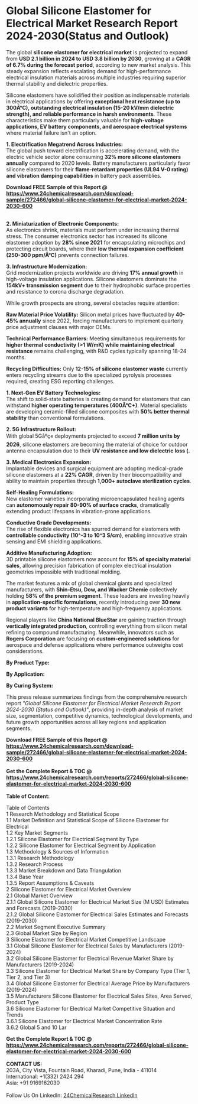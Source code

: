 <h1>Global Silicone Elastomer for Electrical Market Research Report 2024-2030(Status and Outlook)</h1><p>The global <strong>silicone elastomer for electrical market</strong> is projected to expand from <strong>USD 2.1 billion in 2024 to USD 3.8 billion by 2030</strong>, growing at a <strong>CAGR of 6.7% during the forecast period</strong>, according to new market analysis. This steady expansion reflects escalating demand for high-performance electrical insulation materials across multiple industries requiring superior thermal stability and dielectric properties.</p><p>Silicone elastomers have solidified their position as indispensable materials in electrical applications by offering <strong>exceptional heat resistance (up to 300Â°C), outstanding electrical insulation (15-20 kV/mm dielectric strength), and reliable performance in harsh environments</strong>. These characteristics make them particularly valuable for <strong>high-voltage applications, EV battery components, and aerospace electrical systems</strong> where material failure isn't an option.</p><p><strong>1. Electrification Megatrend Across Industries:</strong><br>
The global push toward electrification is accelerating demand, with the electric vehicle sector alone consuming <strong>32% more silicone elastomers annually</strong> compared to 2020 levels. Battery manufacturers particularly favor silicone elastomers for their <strong>flame-retardant properties (UL94 V-0 rating) and vibration damping capabilities</strong> in battery pack assemblies.</p><div><b>Download FREE Sample of this Report @ 
            <a href="https://www.24chemicalresearch.com/download-sample/272466/global-silicone-elastomer-for-electrical-market-2024-2030-600">
            https://www.24chemicalresearch.com/download-sample/272466/global-silicone-elastomer-for-electrical-market-2024-2030-600</a></b></div><br><p><strong>2. Miniaturization of Electronic Components:</strong><br>
As electronics shrink, materials must perform under increasing thermal stress. The consumer electronics sector has increased its silicone elastomer adoption by <strong>28% since 2021</strong> for encapsulating microchips and protecting circuit boards, where their <strong>low thermal expansion coefficient (250-300 ppm/Â°C)</strong> prevents connection failures.</p><p><strong>3. Infrastructure Modernization:</strong><br>
Grid modernization projects worldwide are driving <strong>17% annual growth</strong> in high-voltage insulation applications. Silicone elastomers dominate the <strong>154kV+ transmission segment</strong> due to their hydrophobic surface properties and resistance to corona discharge degradation.</p><p>While growth prospects are strong, several obstacles require attention:</p><p><strong>Raw Material Price Volatility:</strong> 
	Silicon metal prices have fluctuated by <strong>40-45% annually</strong> since 2022, forcing manufacturers to implement quarterly price adjustment clauses with major OEMs.</p><p><strong>Technical Performance Barriers:</strong>
	Meeting simultaneous requirements for <strong>higher thermal conductivity (&gt;1 W/mK) while maintaining electrical resistance</strong> remains challenging, with R&amp;D cycles typically spanning 18-24 months.</p><p><strong>Recycling Difficulties:</strong>
	Only <strong>12-15% of silicone elastomer waste</strong> currently enters recycling streams due to the specialized pyrolysis processes required, creating ESG reporting challenges.</p><p><strong>1. Next-Gen EV Battery Technologies:</strong><br>
The shift to solid-state batteries is creating demand for elastomers that can withstand <strong>higher operating temperatures (400Â°C+)</strong>. Material specialists are developing ceramic-filled silicone composites with <strong>50% better thermal stability</strong> than conventional formulations.</p><p><strong>2. 5G Infrastructure Rollout:</strong><br>
With global 5Gåºç« deployments projected to exceed <strong>7 million units by 2026</strong>, silicone elastomers are becoming the material of choice for outdoor antenna encapsulation due to their <strong>UV resistance and low dielectric loss (.</strong></p><p><strong>3. Medical Electronics Expansion:</strong><br>
Implantable devices and surgical equipment are adopting medical-grade silicone elastomers at a <strong>22% CAGR</strong>, driven by their biocompatibility and ability to maintain properties through <strong>1,000+ autoclave sterilization cycles</strong>.</p><p><strong>Self-Healing Formulations:</strong><br>
	New elastomer varieties incorporating microencapsulated healing agents can <strong>autonomously repair 80-90% of surface cracks</strong>, dramatically extending product lifespans in vibration-prone applications.</p><p><strong>Conductive Grade Developments:</strong><br>
	The rise of flexible electronics has spurred demand for elastomers with <strong>controllable conductivity (10^-3 to 10^3 S/cm)</strong>, enabling innovative strain sensing and EMI shielding applications.</p><p><strong>Additive Manufacturing Adoption:</strong><br>
	3D printable silicone elastomers now account for <strong>15% of specialty material sales</strong>, allowing precision fabrication of complex electrical insulation geometries impossible with traditional molding.</p><p>The market features a mix of global chemical giants and specialized manufacturers, with <strong>Shin-Etsu, Dow, and Wacker Chemie</strong> collectively holding <strong>58% of the premium segment</strong>. These leaders are investing heavily in <strong>application-specific formulations</strong>, recently introducing over <strong>30 new product variants</strong> for high-temperature and high-frequency applications.</p><p>Regional players like <strong>China National BlueStar</strong> are gaining traction through <strong>vertically integrated production</strong>, controlling everything from silicon metal refining to compound manufacturing. Meanwhile, innovators such as <strong>Rogers Corporation</strong> are focusing on <strong>custom-engineered solutions</strong> for aerospace and defense applications where performance outweighs cost considerations.</p><p><strong>By Product Type:</strong></p><p><strong>By Application:</strong></p><p><strong>By Curing System:</strong></p><p>This press release summarizes findings from the comprehensive research report <em>"Global Silicone Elastomer for Electrical Market Research Report 2024-2030 (Status and Outlook)"</em>, providing in-depth analysis of market size, segmentation, competitive dynamics, technological developments, and future growth opportunities across all key regions and application segments.</p><div><b>Download FREE Sample of this Report @ 
            <a href="https://www.24chemicalresearch.com/download-sample/272466/global-silicone-elastomer-for-electrical-market-2024-2030-600">
            https://www.24chemicalresearch.com/download-sample/272466/global-silicone-elastomer-for-electrical-market-2024-2030-600</a></b></div><br><div><b>Get the Complete Report & TOC @ 
            <a href="https://www.24chemicalresearch.com/reports/272466/global-silicone-elastomer-for-electrical-market-2024-2030-600">
            https://www.24chemicalresearch.com/reports/272466/global-silicone-elastomer-for-electrical-market-2024-2030-600</a></b></div><br>
            <b>Table of Content:</b><p>Table of Contents<br />
1 Research Methodology and Statistical Scope<br />
1.1 Market Definition and Statistical Scope of Silicone Elastomer for Electrical<br />
1.2 Key Market Segments<br />
1.2.1 Silicone Elastomer for Electrical Segment by Type<br />
1.2.2 Silicone Elastomer for Electrical Segment by Application<br />
1.3 Methodology & Sources of Information<br />
1.3.1 Research Methodology<br />
1.3.2 Research Process<br />
1.3.3 Market Breakdown and Data Triangulation<br />
1.3.4 Base Year<br />
1.3.5 Report Assumptions & Caveats<br />
2 Silicone Elastomer for Electrical Market Overview<br />
2.1 Global Market Overview<br />
2.1.1 Global Silicone Elastomer for Electrical Market Size (M USD) Estimates and Forecasts (2019-2030)<br />
2.1.2 Global Silicone Elastomer for Electrical Sales Estimates and Forecasts (2019-2030)<br />
2.2 Market Segment Executive Summary<br />
2.3 Global Market Size by Region<br />
3 Silicone Elastomer for Electrical Market Competitive Landscape<br />
3.1 Global Silicone Elastomer for Electrical Sales by Manufacturers (2019-2024)<br />
3.2 Global Silicone Elastomer for Electrical Revenue Market Share by Manufacturers (2019-2024)<br />
3.3 Silicone Elastomer for Electrical Market Share by Company Type (Tier 1, Tier 2, and Tier 3)<br />
3.4 Global Silicone Elastomer for Electrical Average Price by Manufacturers (2019-2024)<br />
3.5 Manufacturers Silicone Elastomer for Electrical Sales Sites, Area Served, Product Type<br />
3.6 Silicone Elastomer for Electrical Market Competitive Situation and Trends<br />
3.6.1 Silicone Elastomer for Electrical Market Concentration Rate<br />
3.6.2 Global 5 and 10 Lar</p><div><b>Get the Complete Report & TOC @ 
            <a href="https://www.24chemicalresearch.com/reports/272466/global-silicone-elastomer-for-electrical-market-2024-2030-600">
            https://www.24chemicalresearch.com/reports/272466/global-silicone-elastomer-for-electrical-market-2024-2030-600</a></b></div><br><b>CONTACT US:</b><br>
            203A, City Vista, Fountain Road, Kharadi, Pune, India - 411014<br>
            International: +1(332) 2424 294<br>
            Asia: +91 9169162030 <br><br>
            Follow Us On LinkedIn: <a href="https://www.linkedin.com/company/24chemicalresearch/">24ChemicalResearch LinkedIn</a>